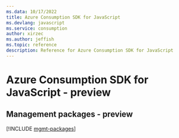 ```yaml
---
ms.data: 10/17/2022
title: Azure Consumption SDK for JavaScript
ms.devlang: javascript
ms.service: consumption
author: xirzec
ms.author: jeffish
ms.topic: reference
description: Reference for Azure Consumption SDK for JavaScript
---
```

# Azure Consumption SDK for JavaScript - preview

## Management packages - preview
[!INCLUDE [mgmt-packages](consumption-mgmt-index.md)]